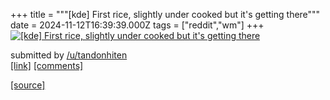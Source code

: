 +++
title = """[kde] First rice, slightly under cooked but it's getting there"""
date = 2024-11-12T16:39:39.000Z
tags = ["reddit","wm"]
+++
[![[kde] First rice, slightly under cooked but it's getting there](https://b.thumbs.redditmedia.com/_tRlomjSwebswpUp2subUqon3nH6DEtxLCo-bLL1ptw.jpg "[kde] First rice, slightly under cooked but it's getting there")](https://www.reddit.com/r/unixporn/comments/1gpoyqy/kde_first_rice_slightly_under_cooked_but_its/)

submitted by [/u/tandonhiten](https://www.reddit.com/user/tandonhiten)  
[\[link\]](https://www.reddit.com/gallery/1gpoyqy) [\[comments\]](https://www.reddit.com/r/unixporn/comments/1gpoyqy/kde_first_rice_slightly_under_cooked_but_its/)

[[source]](https://www.reddit.com/r/unixporn/comments/1gpoyqy/kde_first_rice_slightly_under_cooked_but_its/)
